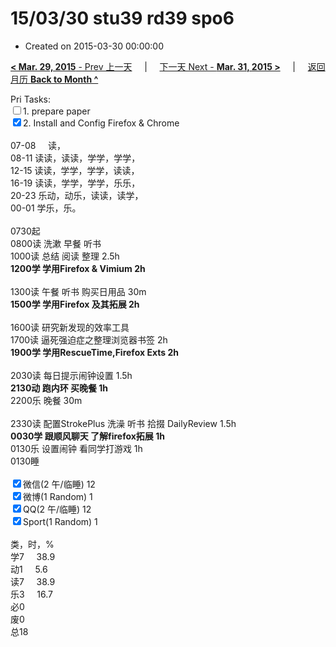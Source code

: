 # 15/03/30 stu39 rd39 spo6

- Created on 2015-03-30 00:00:00

[**< Mar. 29, 2015** - Prev 上一天](_archived/lifelogs/2015/03/d29.md) &nbsp; &nbsp; | &nbsp; &nbsp; [下一天 Next - **Mar. 31, 2015 >**](_archived/lifelogs/2015/03/d31.md) &nbsp; &nbsp; |  &nbsp; &nbsp; [返回月历 **Back to Month ^**](_archived/lifelogs/2015/03/index.md)
<br/><div>Pri Tasks:<br/><input type="checkbox" />1. prepare paper</div><div><input type="checkbox" checked="true" />2. Install and Config Firefox & Chrome</div><div><div><br/></div><div>07-08     读，</div>08-11 读读，读读，学学，学学，<br/>12-15 读读，学学，学学，读读，<br/>16-19 读读，学学，学学，乐乐，<br/>20-23 乐动，动乐，读读，读学，<div>00-01 学乐，乐。</div><div><br/></div>0730起</div><div>0800读 洗漱 早餐 听书  <br/>1000读 总结 阅读 整理 2.5h<br/><b>1200学 学用Firefox & Vimium</b><b> 2h</b></div><div><div><br/></div>1300读 午餐 听书 购买日用品 30m</div><div><b>1500学 学用Firefox 及其拓展 2h</b></div><div><b><br/></b> 1600读 研究新发现的效率工具</div><div>1700读 逼死强迫症之整理浏览器书签 2h</div><div><b>1900学 学用RescueTime,Firefox Exts 2h</b></div><div><b><br/></b></div><div>2030读 每日提示闹钟设置 1.5h</div><div><b>2130动 跑内环 买晚餐 1h</b></div><div>2200乐 晚餐 30m</div><div><br/></div><div>2330读 配置StrokePlus 洗澡 听书 拾掇 DailyReview 1.5h</div><div><b>0030学 跟顺风聊天 了解firefox拓展 1h</b></div><div>0130乐 设置闹钟 看同学打游戏 1h</div><div>0130睡</div><div><br/><input type="checkbox" checked="true" />微信(2 午/临睡) 12<br/><input type="checkbox" checked="true" />微博(1 Random) 1</div><div><input type="checkbox" checked="true" />QQ(2 午/临睡) 12</div><div><input type="checkbox" checked="true" />Sport(1 Random) 1<br/><div><br/></div>类，时，%<br/>学7     38.9<br/>动1     5.6<br/>读7     38.9<br/>乐3     16.7<br/>必0<br/>废0<br/>总18</div>
